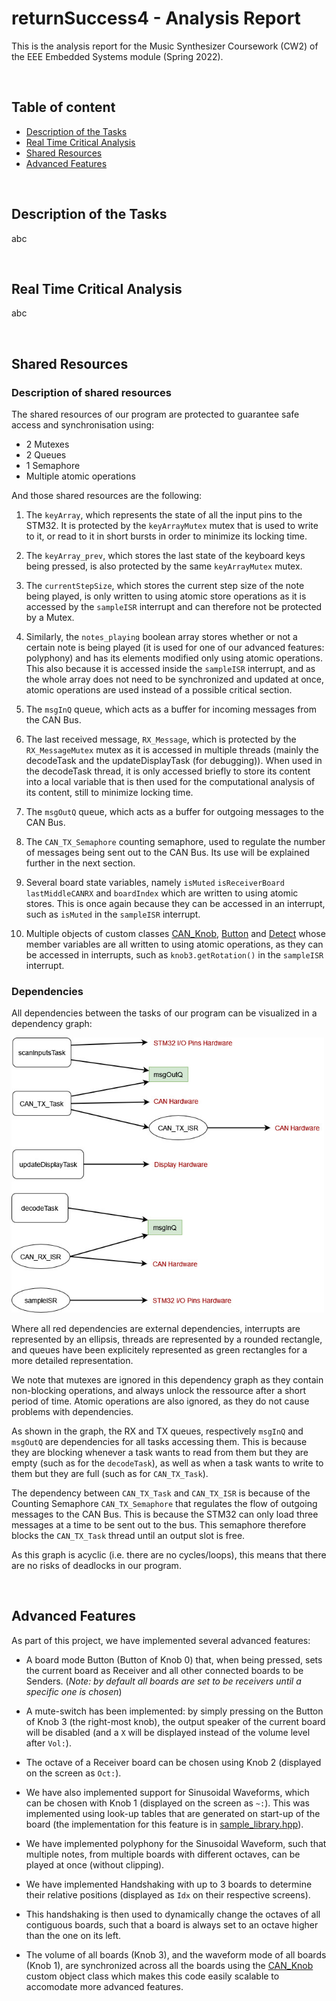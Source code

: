 # returnSuccess4 - Analysis Report

This is the analysis report for the Music Synthesizer Coursework (CW2) of the EEE Embedded Systems module (Spring 2022).

</br>

## Table of content

* [Description of the Tasks](./README.md#description-of-the-tasks)
* [Real Time Critical Analysis](./README.md#real-time-critical-analysis)
* [Shared Resources](./README.md#shared-resources)
* [Advanced Features](./README.md#advanced-features)

</br>

## Description of the Tasks

abc

</br>

## Real Time Critical Analysis

abc

</br>

## Shared Resources

### Description of shared resources

The shared resources of our program are protected to guarantee safe access and synchronisation using:
 * 2 Mutexes
 * 2 Queues
 * 1 Semaphore
 * Multiple atomic operations

And those shared resources are the following:

1. The `keyArray`, which represents the state of all the input pins to the STM32. It is protected by the `keyArrayMutex` mutex that is used to write to it, or read to it in short bursts in order to minimize its locking time.

1. The `keyArray_prev`, which stores the last state of the keyboard keys being pressed, is also protected by the same `keyArrayMutex` mutex.

1. The `currentStepSize`, which stores the current step size of the note being played, is only written to using atomic store operations as it is accessed by the `sampleISR` interrupt and can therefore not be protected by a Mutex.

1. Similarly, the `notes_playing` boolean array stores whether or not a certain note is being played (it is used for one of our advanced features: polyphony) and has its elements modified only using atomic operations. This also because it is accessed inside the `sampleISR` interrupt, and as the whole array does not need to be synchronized and updated at once, atomic operations are used instead of a possible critical section.

1. The `msgInQ` queue, which acts as a buffer for incoming messages from the CAN Bus.

1. The last received message, `RX_Message`, which is protected by the `RX_MessageMutex` mutex as it is accessed in multiple threads (mainly the decodeTask and the updateDisplayTask (for debugging)). When used in the decodeTask thread, it is only accessed briefly to store its content into a local variable that is then used for the computational analysis of its content, still to minimize locking time.

1. The `msgOutQ` queue, which acts as a buffer for outgoing messages to the CAN Bus.

1. The `CAN_TX_Semaphore` counting semaphore, used to regulate the number of messages being sent out to the CAN Bus. Its use will be explained further in the next section.

1. Several board state variables, namely `isMuted` `isReceiverBoard` `lastMiddleCANRX` and `boardIndex` which are written to using atomic stores. This is once again because they can be accessed in an interrupt, such as `isMuted` in the `sampleISR` interrupt.

1. Multiple objects of custom classes [CAN_Knob](./lib/Knob/can_knob.hpp), [Button](./lib/Button/button.hpp) and [Detect](./lib/Detect/detect.hpp) whose member variables are all written to using atomic operations, as they can be accessed in interrupts, such as `knob3.getRotation()` in the `sampleISR` interrupt.

### Dependencies

All dependencies between the tasks of our program can be visualized in a dependency graph:

<img src="./dependency_graph.jpg" alt="Dependency Graph" width="500"/>

Where all red dependencies are external dependencies, interrupts are represented by an ellipsis, threads are represented by a rounded rectangle, and queues have been explicitely represented as green rectangles for a more detailed representation.

We note that mutexes are ignored in this dependency graph as they contain non-blocking operations, and always unlock the ressource after a short period of time. Atomic operations are also ignored, as they do not cause problems with dependencies.

As shown in the graph, the RX and TX queues, respectively `msgInQ` and `msgOutQ` are dependencies for all tasks accessing them. This is because they are blocking whenever a task wants to read from them but they are empty (such as for the `decodeTask`), as well as when a task wants to write to them but they are full (such as for `CAN_TX_Task`).

The dependency between `CAN_TX_Task` and `CAN_TX_ISR` is because of the Counting Semaphore `CAN_TX_Semaphore` that regulates the flow of outgoing messages to the CAN Bus. This is because the STM32 can only load three messages at a time to be sent out to the bus. This semaphore therefore blocks the `CAN_TX_Task` thread until an output slot is free.

As this graph is acyclic (i.e. there are no cycles/loops), this means that there are no risks of deadlocks in our program.

</br>

## Advanced Features

As part of this project, we have implemented several advanced features:

* A board mode Button (Button of Knob 0) that, when being pressed, sets the current board as Receiver and all other connected boards to be Senders. (*Note: by default all boards are set to be receivers until a specific one is chosen*)

* A mute-switch has been implemented: by simply pressing on the Button of Knob 3 (the right-most knob), the output speaker of the current board will be disabled (and a `X` will be displayed instead of the volume level after `Vol:`).

* The octave of a Receiver board can be chosen using Knob 2 (displayed on the screen as `Oct:`).

* We have also implemented support for Sinusoidal Waveforms, which can be chosen with Knob 1 (displayed on the screen as `~:`). This was implemented using look-up tables that are generated on start-up of the board (the implementation for this feature is in [sample_library.hpp](./lib/SampleLibrary/sample_library.hpp)).

* We have implemented polyphony for the Sinusoidal Waveform, such that multiple notes, from multiple boards with different octaves, can be played at once (without clipping).

* We have implemented Handshaking with up to 3 boards to determine their relative positions (displayed as `Idx` on their respective screens).

* This handshaking is then used to dynamically change the octaves of all contiguous boards, such that a board is always set to an octave higher than the one on its left.

* The volume of all boards (Knob 3), and the waveform mode of all boards (Knob 1), are synchronized across all the boards using the [CAN_Knob](./lib/Knob/can_knob.hpp) custom object class which makes this code easily scalable to accomodate more advanced features.


